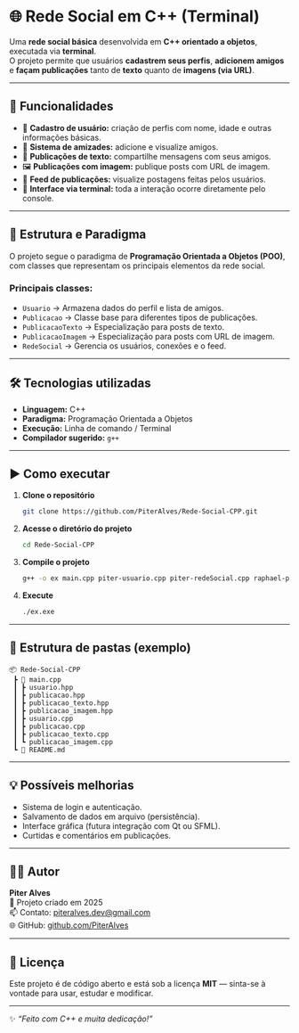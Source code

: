 # 🌐 Rede Social em C++ (Terminal)

Uma **rede social básica** desenvolvida em **C++ orientado a objetos**, executada via **terminal**.  
O projeto permite que usuários **cadastrem seus perfis**, **adicionem amigos** e **façam publicações** tanto de **texto** quanto de **imagens (via URL)**.

---

## 🚀 Funcionalidades

- 👤 **Cadastro de usuário:** criação de perfis com nome, idade e outras informações básicas.  
- 🤝 **Sistema de amizades:** adicione e visualize amigos.  
- 📝 **Publicações de texto:** compartilhe mensagens com seus amigos.  
- 🖼️ **Publicações com imagem:** publique posts com URL de imagem.  
- 💬 **Feed de publicações:** visualize postagens feitas pelos usuários.  
- 🧭 **Interface via terminal:** toda a interação ocorre diretamente pelo console.  

---

## 🧩 Estrutura e Paradigma

O projeto segue o paradigma de **Programação Orientada a Objetos (POO)**, com classes que representam os principais elementos da rede social.

### Principais classes:
- `Usuario` → Armazena dados do perfil e lista de amigos.  
- `Publicacao` → Classe base para diferentes tipos de publicações.  
- `PublicacaoTexto` → Especialização para posts de texto.  
- `PublicacaoImagem` → Especialização para posts com URL de imagem.  
- `RedeSocial` → Gerencia os usuários, conexões e o feed.  

---

## 🛠️ Tecnologias utilizadas

- **Linguagem:** C++  
- **Paradigma:** Programação Orientada a Objetos  
- **Execução:** Linha de comando / Terminal  
- **Compilador sugerido:** `g++`  

---

## ▶️ Como executar

1. **Clone o repositório**
   ```bash
   git clone https://github.com/PiterAlves/Rede-Social-CPP.git
   ```

2. **Acesse o diretório do projeto**
   ```bash
   cd Rede-Social-CPP
   ```

3. **Compile o projeto**
   ```bash
   g++ -o ex main.cpp piter-usuario.cpp piter-redeSocial.cpp raphael-publicacao.cpp raphael-publicacao_imagem.cpp raphael-publicacao_texto.cpp
   ```

4. **Execute**
   ```bash
   ./ex.exe
   ```

---

## 📁 Estrutura de pastas (exemplo)

```
📦 Rede-Social-CPP
 ┣ 📜 main.cpp
 ┃ ┣ usuario.hpp
 ┃ ┣ publicacao.hpp
 ┃ ┣ publicacao_texto.hpp
 ┃ ┣ publicacao_imagem.hpp
 ┃ ┣ usuario.cpp
 ┃ ┣ publicacao.cpp
 ┃ ┣ publicacao_texto.cpp
 ┃ ┗ publicacao_imagem.cpp
 ┗ 📜 README.md
```

---

## 💡 Possíveis melhorias

- Sistema de login e autenticação.  
- Salvamento de dados em arquivo (persistência).  
- Interface gráfica (futura integração com Qt ou SFML).  
- Curtidas e comentários em publicações.  

---

## 🧑‍💻 Autor

**Piter Alves**  
📅 Projeto criado em 2025  
📫 Contato: [piteralves.dev@gmail.com](mailto:alves_piter@hotmail.com)  
🌐 GitHub: [github.com/PiterAlves](https://github.com/PiterAlves)

---

## 📝 Licença

Este projeto é de código aberto e está sob a licença **MIT** — sinta-se à vontade para usar, estudar e modificar.

---

✨ _“Feito com C++ e muita dedicação!”_
